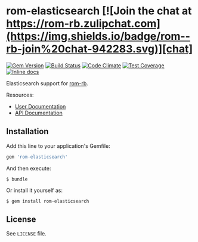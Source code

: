 [gem]: https://rubygems.org/gems/rom-elasticsearch
[travis]: https://travis-ci.org/rom-rb/rom-elasticsearch
[codeclimate]: https://codeclimate.com/github/rom-rb/rom-elasticsearch
[inchpages]: http://inch-ci.org/github/rom-rb/rom-elasticsearch
[chat]: https://rom-rb.zulipchat.com

# rom-elasticsearch [![Join the chat at https://rom-rb.zulipchat.com](https://img.shields.io/badge/rom--rb-join%20chat-942283.svg)][chat]

[![Gem Version](https://badge.fury.io/rb/rom-elasticsearch.svg)][gem]
[![Build Status](https://travis-ci.org/rom-rb/rom-elasticsearch.svg?branch=master)][travis]
[![Code Climate](https://codeclimate.com/github/rom-rb/rom-elasticsearch/badges/gpa.svg)][codeclimate]
[![Test Coverage](https://codeclimate.com/github/rom-rb/rom-elasticsearch/badges/coverage.svg)][codeclimate]
[![Inline docs](http://inch-ci.org/github/rom-rb/rom-elasticsearch.svg?branch=master)][inchpages]

Elasticsearch support for [rom-rb](https://github.com/rom-rb/rom).

Resources:

- [User Documentation](http://rom-rb.org/learn/elasticsearch/)
- [API Documentation](http://rubydoc.info/gems/rom-elasticsearch)

## Installation

Add this line to your application's Gemfile:

```ruby
gem 'rom-elasticsearch'
```

And then execute:

    $ bundle

Or install it yourself as:

    $ gem install rom-elasticsearch

## License

See `LICENSE` file.

